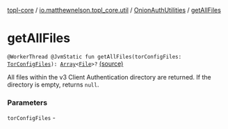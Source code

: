 [topl-core](../../index.md) / [io.matthewnelson.topl_core.util](../index.md) / [OnionAuthUtilities](index.md) / [getAllFiles](./get-all-files.md)

# getAllFiles

`@WorkerThread @JvmStatic fun getAllFiles(torConfigFiles: `[`TorConfigFiles`](../../..//topl-core-base/io.matthewnelson.topl_core_base/-tor-config-files/index.md)`): `[`Array`](https://kotlinlang.org/api/latest/jvm/stdlib/kotlin/-array/index.html)`<`[`File`](https://docs.oracle.com/javase/6/docs/api/java/io/File.html)`>?` [(source)](https://github.com/05nelsonm/TorOnionProxyLibrary-Android/blob/master/topl-core/src/main/java/io/matthewnelson/topl_core/util/OnionAuthUtilities.kt#L307)

All files within the v3 Client Authentication directory are returned. If
the directory is empty, returns `null`.

### Parameters

`torConfigFiles` - 